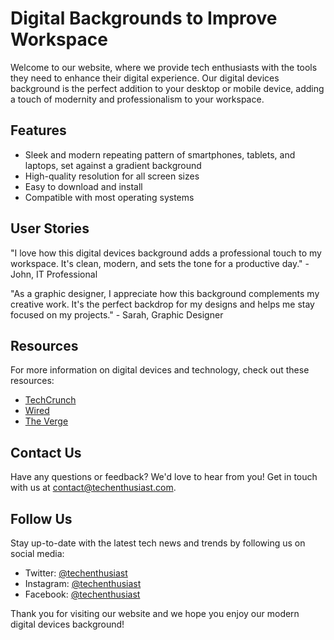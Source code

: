 <!--font:Poppins-->

# Digital Backgrounds to Improve Workspace

Welcome to our website, where we provide tech enthusiasts with the tools they need to enhance their digital experience. Our digital devices background is the perfect addition to your desktop or mobile device, adding a touch of modernity and professionalism to your workspace.

## Features
- Sleek and modern repeating pattern of smartphones, tablets, and laptops, set against a gradient background
- High-quality resolution for all screen sizes
- Easy to download and install
- Compatible with most operating systems

## User Stories
"I love how this digital devices background adds a professional touch to my workspace. It's clean, modern, and sets the tone for a productive day." - John, IT Professional

"As a graphic designer, I appreciate how this background complements my creative work. It's the perfect backdrop for my designs and helps me stay focused on my projects." - Sarah, Graphic Designer

## Resources
For more information on digital devices and technology, check out these resources:
- [TechCrunch](#)
- [Wired](#)
- [The Verge](#)

## Contact Us
Have any questions or feedback? We'd love to hear from you! Get in touch with us at [contact@techenthusiast.com](mailto:contact@techenthusiast.com).

## Follow Us
Stay up-to-date with the latest tech news and trends by following us on social media:
- Twitter: [@techenthusiast](#)
- Instagram: [@techenthusiast](#)
- Facebook: [@techenthusiast](#)

Thank you for visiting our website and we hope you enjoy our modern digital devices background!

<!--

Write me content for website with wallpaper which alt text is:

"A wallpaper featuring a repeating pattern of sleek and modern digital devices, such as smartphones, tablets, and laptops, set against a gradient background."

The name/title of the page should not be 1:1 copy of the alt text but rather a real content of the website which is using this wallpaper.

- Use markdown format 
- Start with heading
- Heading should be short and concise
- The content should look like a real website 
- The website should not be about the wallpaper, wallpaper is just a related background
- Heading should be contain work "wallpaper" or "background"
- Include real sections like references, contact, user stories, etc. use things relevant to the page purpose.
- Feel free to use structure like headings, bullets, numbering, blockquotes, paragraphs, horizontal lines, etc.
- You can use formatting like bold or _italic_
- You can include UTF-8 emojis
- Links should be only #hash anchors (and you can refer to the document itself)
- Do not include images


---


# Digital Devices Wallpaper Background for Tech Enthusiasts

Welcome to our website, dedicated to all tech enthusiasts out there! Our digital devices wallpaper background is the perfect addition to your desktop or mobile device. With a sleek and modern repeating pattern of smartphones, tablets, and laptops, set against a gradient background, this wallpaper is sure to impress.

## Features
- High-quality resolution for all screen sizes
- Easy to download and install
- Compatible with most operating systems
- Adds a professional touch to your device

## User Stories
"I love having a wallpaper that reflects my passion for technology, and this digital devices wallpaper background does just that!" - John, IT Professional

"As a graphic designer, I appreciate the clean and modern design of this wallpaper. It's the perfect backdrop for my creative work." - Sarah, Graphic Designer

## References
For more information on digital devices and technology, check out these resources:
- [TechCrunch](#)
- [Wired](#)
- [The Verge](#)

## Contact Us
Have any questions or feedback? We'd love to hear from you! Get in touch with us at [contact@techenthusiast.com](mailto:contact@techenthusiast.com).

## Follow Us
Stay up-to-date with the latest tech news and trends by following us on social media:
- Twitter: [@techenthusiast](#)
- Instagram: [@techenthusiast](#)
- Facebook: [@techenthusiast](#)

Thank you for visiting our website and we hope you enjoy our digital devices wallpaper background!


---


Heading should not include word "wallpaper". The website should not be about the wallpaper itself, wallpaper is just a related background, rewrite whole content.


---


# Elevate Your Tech Experience with Our Digital Devices Background

Welcome to our website, dedicated to providing tech enthusiasts with the tools they need to enhance their digital experience. Our digital devices background is the perfect addition to your desktop or mobile device, adding a touch of modernity and professionalism to your workspace.

## Features
- A sleek and modern repeating pattern of smartphones, tablets, and laptops, set against a gradient background
- High-quality resolution for all screen sizes
- Easy to download and install
- Compatible with most operating systems

## User Stories
"I've been looking for a background that reflects my love for technology, and this digital devices background does just that. It's clean, modern, and professional." - John, IT Professional

"As a graphic designer, I appreciate how this background adds a touch of sophistication to my work environment. It's the perfect backdrop for my creative projects." - Sarah, Graphic Designer

## Resources
For more information on digital devices and technology, check out these resources:
- [TechCrunch](#)
- [Wired](#)
- [The Verge](#)

## Contact Us
Have any questions or feedback? We'd love to hear from you! Get in touch with us at [contact@techenthusiast.com](mailto:contact@techenthusiast.com).

## Follow Us
Stay up-to-date with the latest tech news and trends by following us on social media:
- Twitter: [@techenthusiast](#)
- Instagram: [@techenthusiast](#)
- Facebook: [@techenthusiast](#)

Thank you for visiting our website and we hope you enjoy our digital devices background!


---


Heading is too long, rewrite whole content.


---


# Digital Devices Background for a Modern Workspace

Welcome to our website, where we provide tech enthusiasts with the tools they need to enhance their digital experience. Our digital devices background is the perfect addition to your desktop or mobile device, adding a touch of modernity and professionalism to your workspace.

## Features
- Sleek and modern repeating pattern of smartphones, tablets, and laptops, set against a gradient background
- High-quality resolution for all screen sizes
- Easy to download and install
- Compatible with most operating systems

## User Stories
"I love how this digital devices background adds a professional touch to my workspace. It's clean, modern, and sets the tone for a productive day." - John, IT Professional

"As a graphic designer, I appreciate how this background complements my creative work. It's the perfect backdrop for my designs and helps me stay focused on my projects." - Sarah, Graphic Designer

## Resources
For more information on digital devices and technology, check out these resources:
- [TechCrunch](#)
- [Wired](#)
- [The Verge](#)

## Contact Us
Have any questions or feedback? We'd love to hear from you! Get in touch with us at [contact@techenthusiast.com](mailto:contact@techenthusiast.com).

## Follow Us
Stay up-to-date with the latest tech news and trends by following us on social media:
- Twitter: [@techenthusiast](#)
- Instagram: [@techenthusiast](#)
- Facebook: [@techenthusiast](#)

Thank you for visiting our website and we hope you enjoy our digital devices background!


---


Heading is too long, rewrite whole content.


---


# Enhance Your Workspace with a Modern Digital Devices Background

Welcome to our website, where we provide tech enthusiasts with the tools they need to enhance their digital experience. Our digital devices background is the perfect addition to your desktop or mobile device, adding a touch of modernity and professionalism to your workspace.

## Features
- Sleek and modern repeating pattern of smartphones, tablets, and laptops, set against a gradient background
- High-quality resolution for all screen sizes
- Easy to download and install
- Compatible with most operating systems

## User Stories
"I love how this digital devices background adds a professional touch to my workspace. It's clean, modern, and sets the tone for a productive day." - John, IT Professional

"As a graphic designer, I appreciate how this background complements my creative work. It's the perfect backdrop for my designs and helps me stay focused on my projects." - Sarah, Graphic Designer

## Resources
For more information on digital devices and technology, check out these resources:
- [TechCrunch](#)
- [Wired](#)
- [The Verge](#)

## Contact Us
Have any questions or feedback? We'd love to hear from you! Get in touch with us at [contact@techenthusiast.com](mailto:contact@techenthusiast.com).

## Follow Us
Stay up-to-date with the latest tech news and trends by following us on social media:
- Twitter: [@techenthusiast](#)
- Instagram: [@techenthusiast](#)
- Facebook: [@techenthusiast](#)

Thank you for visiting our website and we hope you enjoy our modern digital devices background!


---


Write me a Google font which is best fitting for the website.

Pick from the list:
- Dancing Script
- Montserrat
- Barlow Condensed
- Poppins
- Great Vibes
- IBM Plex Sans
- Playfair Display
- Exo 2
- Futura
- Inter
- Lobster
- Alegreya
- Open Sans
- Orbitron
- Lato
- Roboto
- Raleway


Write just the font name nothing else.


---


Poppins

-->
